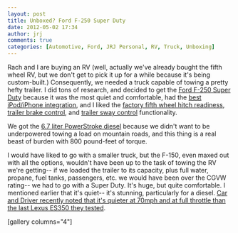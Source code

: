 ```yaml
---
layout: post
title: Unboxed? Ford F-250 Super Duty
date: 2012-05-02 17:34
author: jrj
comments: true
categories: [Automotive, Ford, JRJ Personal, RV, Truck, Unboxing]
---
```

Rach and I are buying an RV (well, actually we've already bought the fifth wheel RV, but we don't get to pick it up for a while because it's being custom-built.) Consequently, we needed a truck capable of towing a pretty hefty trailer. I did tons of research, and decided to get the <a href="http://www.ford.com/trucks/superduty/" target="_blank">Ford F-250 Super Duty</a> because it was the most quiet and comfortable, had the <a href="http://www.ford.com/syncmyride/" target="_blank">best iPod/iPhone integration</a>, and I liked the <a href="http://www.ford.com/trucks/superduty/features/#page=Feature18" target="_blank">factory fifth wheel hitch readiness</a>, <a href="http://www.ford.com/trucks/superduty/features/#page=Feature22" target="_blank">trailer brake control</a>, and <a href="http://www.ford.com/trucks/superduty/features/Feature16" target="_blank">trailer sway control</a> functionality.

We got the <a href="http://www.ford.com/trucks/superduty/features/#page=Feature1" target="_blank">6.7 liter PowerStroke diesel</a> because we didn't want to be underpowered towing a load on mountain roads, and this thing is a real beast of burden with 800 pound-feet of torque.

I would have liked to go with a smaller truck, but the F-150, even maxed out with all the options, wouldn't have been up to the task of towing the RV we're getting-- if we loaded the trailer to its capacity, plus full water, propane, fuel tanks, passengers, etc. we would have been over the CGVW rating-- we had to go with a Super Duty. It's huge, but quite comfortable. I mentioned earlier that it's quiet-- it's stunning, particularly for a diesel. <a href="http://www.caranddriver.com/comparisons/2012-chevrolet-silverado-2500-ltz-4wd-crew-cab-vs-2012-ford-f-250-super-duty-king-ranch-4x4-crew-cab-2012-ram-2500-laramie-longhorn-4x4-mega-cab-comparison-tests-2012-ford-f-250-super-duty-king-ranch-4x4-crew-cab-page-3" target="_blank">Car and Driver recently noted that it's quieter at 70mph and at full throttle than the last Lexus ES350 they tested</a>.

[gallery columns="4"]
